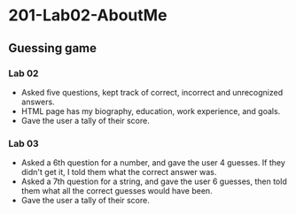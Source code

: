 # 201-Lab02-AboutMe

## Guessing game
### Lab 02
- Asked five questions, kept track of correct, incorrect and unrecognized answers. 
- HTML page has my biography, education, work experience, and goals. 
- Gave the user a tally of their score. 

### Lab 03
- Asked a 6th question for a number, and gave the user 4 guesses. If they didn't get it, I told them what the correct answer was. 
- Asked a 7th question for a string, and gave the user 6 guesses, then told them what all the correct guesses would have been. 
- Gave the user a tally of their score. 

